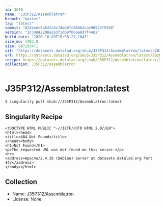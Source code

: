 ```yaml
---
id: 3610
name: "J35P312/Assemblatron"
branch: "master"
tag: "latest"
commit: "822ebec4a537c4c7deb8fc894b3cae90974f9f60"
version: "2c38842290e2a5f1d69f066e8d7f4462"
build_date: "2020-10-09T15:38:21.104Z"
size_mb: 1403.0
size: 607293471
sif: "https://datasets.datalad.org/shub/J35P312/Assemblatron/latest/2020-10-09-822ebec4-2c388422/2c38842290e2a5f1d69f066e8d7f4462.sif"
url: https://datasets.datalad.org/shub/J35P312/Assemblatron/latest/2020-10-09-822ebec4-2c388422/
recipe: https://datasets.datalad.org/shub/J35P312/Assemblatron/latest/2020-10-09-822ebec4-2c388422/Singularity
collection: J35P312/Assemblatron
---
```


# J35P312/Assemblatron:latest

```bash
$ singularity pull shub://J35P312/Assemblatron:latest
```

## Singularity Recipe

```singularity
<!DOCTYPE HTML PUBLIC "-//IETF//DTD HTML 2.0//EN">
<html><head>
<title>404 Not Found</title>
</head><body>
<h1>Not Found</h1>
<p>The requested URL was not found on this server.</p>
<hr>
<address>Apache/2.4.38 (Debian) Server at datasets.datalad.org Port 443</address>
</body></html>
```

## Collection

 - Name: [J35P312/Assemblatron](https://github.com/J35P312/Assemblatron)
 - License: None

